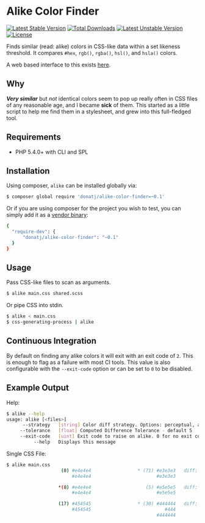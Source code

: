 # Alike Color Finder

[![Latest Stable Version](https://poser.pugx.org/donatj/alike-color-finder/v/stable.png)](https://packagist.org/packages/donatj/alike-color-finder) 
[![Total Downloads](https://poser.pugx.org/donatj/alike-color-finder/downloads.png)](https://packagist.org/packages/donatj/alike-color-finder) 
[![Latest Unstable Version](https://poser.pugx.org/donatj/alike-color-finder/v/unstable.png)](https://packagist.org/packages/donatj/alike-color-finder) 
[![License](https://poser.pugx.org/donatj/alike-color-finder/license.png)](https://packagist.org/packages/donatj/alike-color-finder)

Finds similar (read: alike) colors in CSS-like data within a set likeness threshold. It compares `#hex`, `rgb()`, `rgba()`, `hsl()`, and `hsla()` colors.

A web based interface to this exists [here](https://donatstudios.com/CSS-Alike-Color-Finder).

## Why

***Very similar*** but *not* identical colors seem to pop up really often in CSS files of any reasonable age, and I became **sick** of them. This started as a little script to help me find them in a stylesheet, and grew into this full-fledged tool.

## Requirements

- PHP 5.4.0+ with CLI and SPL

## Installation

Using composer, `alike` can be installed globally via:

```bash
$ composer global require 'donatj/alike-color-finder=~0.1'
```

Or if you are using composer for the project you wish to test, you can simply add it as a [vendor binary](https://getcomposer.org/doc/articles/vendor-binaries.md):

```bash
{
  "require-dev": {
      "donatj/alike-color-finder": "~0.1"
  }
}
```

## Usage

Pass CSS-like files to scan as arguments.

```bash
$ alike main.css shared.scss
```

Or pipe CSS into stdin.

```bash
$ alike < main.css
$ css-generating-process | alike
```

## Continuous Integration

By default on finding any alike colors it will exit with an exit code of `2`. This is enough to flag as a failure with most CI tools. This value is also configurable with the `--exit-code` option or can be set to `0` to be disabled.

## Example Output

Help:

```bash
$ alike --help
usage: alike [<files>]
      --strategy   [string] Color diff strategy. Options: perceptual, actual. Default: perceptual
     --tolerance   [float] Computed Difference Tolerance - default 5
     --exit-code   [uint] Exit code to raise on alike. 0 for no exit code
          --help   Displays this message
```

Single CSS File:

```bash
$ alike main.css
                    (8) #e4e4e4                 * (71) #e3e3e3   diff: 3
                        #e4e4e4                        #e3e3e3

                   *(8) #e4e4e4                    (5) #e5e5e5   diff: 3
                        #e4e4e4                        #e5e5e5

                   (17) #454545                 * (30) #444444   diff: 3
                        #454545                           #444
                                                       #444444
```
